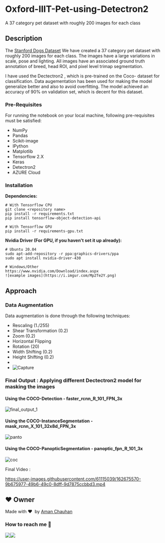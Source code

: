# Oxford-IIIT-Pet-using-Detectron2
A 37 category pet dataset with roughly 200 images for each class


## Description
The <a href= "https://www.robots.ox.ac.uk/~vgg/data/pets/">Stanford Dogs Dataset</a> We have created a 37 category pet dataset with roughly 200 images for each class. The images have a large variations in scale, pose and lighting. All images have an associated ground truth annotation of breed, head ROI, and pixel level trimap segmentation.

I have used the Dectectron2 , which is pre-trained on the Coco- dataset for classification. Data augementation has been used for making the model generalize better and also to avoid overfitting. The model achieved an accuracy of 90% on validation set, which is decent for this dataset.


### Pre-Requisites
For running the notebook on your local machine, following pre-requisites must be satisfied:
- NumPy
- Pandas
- Scikit-image
- IPython
- Matplotlib
- Tensorflow 2.X
- Keras
- Detectron2
- AZURE Cloud

### Installation
**Dependencies:**
```
# With Tensorflow CPU
git clone <repository name> 
pip install -r requirements.txt
pip install tensorflow-object-detection-api

# With Tensorflow GPU
pip install -r requirements-gpu.txt
```
**Nvidia Driver (For GPU, if you haven't set it up already):**
```
# Ubuntu 20.04
sudo apt-add-repository -r ppa:graphics-drivers/ppa
sudo apt install nvidia-driver-430

# Windows/Other
https://www.nvidia.com/Download/index.aspx
![example images](https://i.imgur.com/Mp2Te2Y.png)

```

## Approach
### Data Augmentation
Data augmentation is done through the following techniques:
- Rescaling (1./255)
- Shear Transformation (0.2)
- Zoom (0.2)
- Horizontal Flipping
- Rotation (20)
- Width Shifting (0.2)
- Height Shifting (0.2)
- 
- ![Capture](https://user-images.githubusercontent.com/61115039/162672456-e9f215e4-4a7e-4bf6-9b07-2c4066427a21.PNG)

### Final Output : Applying different Dectectron2 model for masking the images

#### Using the COCO-Detection - faster_rcnn_R_101_FPN_3x

![final_output_1](https://user-images.githubusercontent.com/61115039/162673147-d288000e-bf52-45e7-a3f5-5442d44ed00f.PNG)

#### Using the COCO-InstanceSegmentation - mask_rcnn_X_101_32x8d_FPN_3x

![panto](https://user-images.githubusercontent.com/61115039/162673227-44b2d313-e759-49e6-a1f2-c0ec46fe5d11.PNG)

#### Using the COCO-PanopticSegmentation - panoptic_fpn_R_101_3x

![coc](https://user-images.githubusercontent.com/61115039/162673328-61b21b21-9dfc-45b5-bc4a-de9f0a5a7c42.PNG)

Final Video :

https://user-images.githubusercontent.com/61115039/162675570-9b675977-49b6-49c0-8dff-9d7875ccbbd3.mp4

## :heart: Owner
Made with :heart:&nbsp;  by [Aman Chauhan](https://github.com/amanchauhan71)

### How to reach me 📱
[<img target="_blank" src="https://img.icons8.com/cotton/64/000000/whatsapp--v4.png"/>](https://wa.me/919997600372)[<img target="_blank" src="https://img.icons8.com/doodle/64/000000/linkedin-circled.png"/>](https://www.linkedin.com/in/aman-chauhan-42bb9273/)
